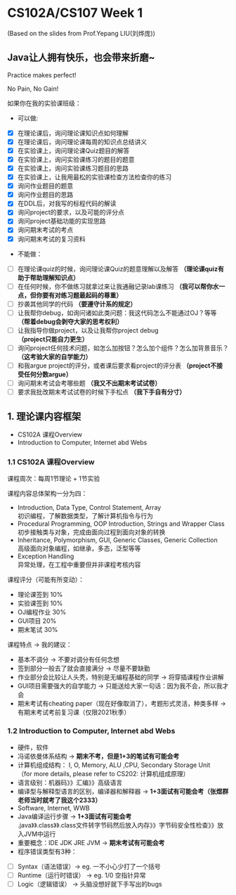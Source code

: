 # CS102A/CS107 Week 1
(Based on the slides from Prof.Yepang LIU(刘烨庞))        

## Java让人拥有快乐，也会带来折磨~

Practice makes perfect!      

No Pain, No Gain!

如果你在我的实验课班级：

- 可以做: 
- [X] 在理论课后，询问理论课知识点如何理解
- [X] 在理论课后，询问理论课每周的知识点总结讲义
- [X] 在实验课上，询问理论课Quiz题目的解答
- [X] 在实验课上，询问实验课练习的题目的题意
- [X] 在实验课上，询问实验课练习题目的思路
- [X] 在实验课上，让我用最松的实验课检查方法检查你的练习
- [X] 询问作业题目的题意
- [X] 询问作业题目的思路
- [X] 在DDL后，对我写的标程代码的解读
- [X] 询问project的要求，以及可能的评分点
- [X] 询问project基础功能的实现思路
- [X] 询问期末考试的考点
- [X] 询问期末考试的复习资料

- 不能做：
- [ ] 在理论课quiz的时候，询问理论课Quiz的题意理解以及解答 **（理论课quiz有助于帮助理解知识点）**
- [ ] 在任何时候，你不做练习就拿过来让我通融记录lab课练习 **（我可以帮你水一点，但你要有对练习题最起码的尊重）**
- [ ] 抄袭其他同学的代码 **（要遵守计系的规定）**
- [ ] 让我帮你debug，如询问诸如此类问题：我这代码怎么不能通过OJ？等等 **（帮着debug会剥夺大家的思考权利）**
- [ ] 让我指导你做project，以及让我帮你project debug **（project只能自力更生）**
- [ ] 询问project任何技术问题，如怎么加按钮？怎么加个组件？怎么加背景音乐？ **（这考验大家的自学能力）**
- [ ] 和我argue project的评分，或者课后要求看project的评分表 **（project不接受任何分数argue）**
- [ ] 询问期末考试会考哪些题 **（我又不出期末考试试卷）**
- [ ] 要求我批改期末考试试卷的时候下手松点 **（我下手自有分寸）**
 
## 1. 理论课内容框架
- CS102A 课程Overview
- Introduction to Computer, Internet abd Webs

### 1.1 CS102A 课程Overview

课程周次：每周1节理论 + 1节实验      

课程内容总体架构一分为四：     

- Introduction, Data Type, Control Statement, Array     
初识编程，了解数据类型，了解计算机指令与行为   
- Procedural Programming, OOP Introduction, Strings and Wrapper Class      
初步接触类与对象，完成由面向过程到面向对象的转换     
- Inheritance, Polymorphism, GUI, Generic Classes, Generic Collection      
高级面向对象编程，如继承，多态，泛型等等       
- Exception Handling      
异常处理，在工程中重要但并非课程考核内容

课程评分（可能有所变动）：

- 理论课签到 10%     
- 实验课签到 10%      
- OJ编程作业 30%      
- GUI项目 20%
- 期末笔试 30%     

课程特点 -> 我的建议：    
- 基本不调分 -> 不要对调分有任何念想       
- 签到部分一般去了就会直接满分 -> 尽量不要缺勤
- 作业部分会比较让人头秃，特别是无编程基础的同学 -> 将穿插课程作业讲解
- GUI项目需要强大的自学能力 -> 只能送给大家一句话：因为我不会，所以我才会
- 期末考试有cheating paper（现在好像取消了），考题形式灵活，种类多样 -> 有期末考试考前复习课（仅限2021秋季）

### 1.2 Introduction to Computer, Internet abd Webs

- 硬件，软件
- 冯诺依曼体系结构 -> **期末不考，但是1+3的笔试有可能会考**
- 计算机组成结构： I, O, Memory, ALU ,CPU, Secondary Storage Unit     
（for more details, please refer to CS202: 计算机组成原理）
- 语言级别：机器码》》汇编》》高级语言
- 编译型与解释型语言的区别，编译器和解释器 -> **1+3面试有可能会考（张煜群老师当时就考了我这个2333）**
- Software, Internet, WWB
- Java编译运行步骤 -> **1+3面试有可能会考**     
.java》》.class》》.class文件转字节码然后放入内存》》字节码安全性检查》》放入JVM中运行
- 重要概念：IDE JDK JRE JVM -> **期末考试有可能会考**
- 程序错误类型有3种：     
- [ ] Syntax（语法错误）-> eg. 一不小心少打了一个括号
- [ ] Runtime（运行时错误） -> eg. 1/0 空指针异常
- [ ] Logic（逻辑错误） -> 头脑没想好就下手写出的bugs
